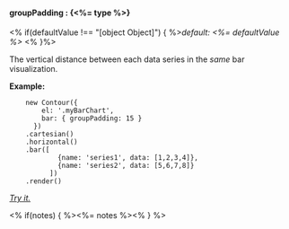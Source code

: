 #### **groupPadding** : {<%= type %>}

<% if(defaultValue !== "[object Object]") { %>*default: <%= defaultValue %>* <% }%>

The vertical distance between each data series in the *same* bar visualization.

**Example:**

	    new Contour({
	        el: '.myBarChart',
	        bar: { groupPadding: 15 }
	      })
	    .cartesian()
	    .horizontal()
	    .bar([
	            {name: 'series1', data: [1,2,3,4]},
	            {name: 'series2', data: [5,6,7,8]}
	          ])
	    .render()

*[Try it.](<%= jsFiddleLink %>)*

<% if(notes) { %><%= notes %><% } %>

